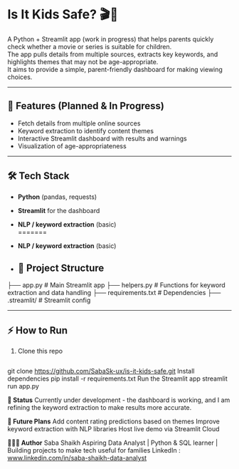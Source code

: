# Is It Kids Safe? 🎬👶  

A Python + Streamlit app (work in progress) that helps parents quickly check whether a movie or series is suitable for children.  
The app pulls details from multiple sources, extracts key keywords, and highlights themes that may not be age-appropriate.  
It aims to provide a simple, parent-friendly dashboard for making viewing choices.  

---

## 🚀 Features (Planned & In Progress)
- Fetch details from multiple online sources  
- Keyword extraction to identify content themes  
- Interactive Streamlit dashboard with results and warnings  
- Visualization of age-appropriateness  

---

## 🛠️ Tech Stack
- **Python** (pandas, requests)  
- **Streamlit** for the dashboard  

- **NLP / keyword extraction** (basic)  
=======
- **NLP / keyword extraction** (basic)

- ## 📂 Project Structure
├── app.py # Main Streamlit app
├── helpers.py # Functions for keyword extraction and data handling
├── requirements.txt # Dependencies
├── .streamlit/ # Streamlit config

---

## ⚡ How to Run
1. Clone this repo  
   ```bash
git clone https://github.com/SabaSk-ux/is-it-kids-safe.git
Install dependencies
pip install -r requirements.txt
Run the Streamlit app
streamlit run app.py

**🌱 Status**
Currently under development - the dashboard is working, and I am refining the keyword extraction to make results more accurate.

**🙌 Future Plans**
Add content rating predictions based on themes
Improve keyword extraction with NLP libraries
Host live demo via Streamlit Cloud

**👩🏽‍💻 Author**
Saba Shaikh
Aspiring Data Analyst | Python & SQL learner | Building projects to make tech useful for families
LinkedIn : www.linkedin.com/in/saba-shaikh-data-analyst



